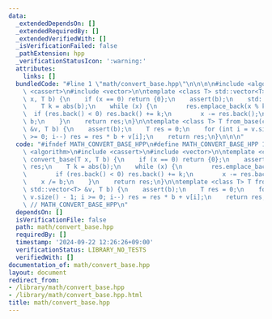 ```yaml
---
data:
  _extendedDependsOn: []
  _extendedRequiredBy: []
  _extendedVerifiedWith: []
  _isVerificationFailed: false
  _pathExtension: hpp
  _verificationStatusIcon: ':warning:'
  attributes:
    links: []
  bundledCode: "#line 1 \"math/convert_base.hpp\"\n\n\n\n#include <algorithm>\n#include\
    \ <cassert>\n#include <vector>\n\ntemplate <class T> std::vector<T> convert_base(T\
    \ x, T b) {\n    if (x == 0) return {0};\n    assert(b);\n    std::vector<T> res;\n\
    \    T k = abs(b);\n    while (x) {\n        res.emplace_back(x % k);\n      \
    \  if (res.back() < 0) res.back() += k;\n        x -= res.back();\n        x /=\
    \ b;\n    }\n    return res;\n}\n\ntemplate <class T> T from_base(const std::vector<T>\
    \ &v, T b) {\n    assert(b);\n    T res = 0;\n    for (int i = v.size() - 1; i\
    \ >= 0; i--) res = res * b + v[i];\n    return res;\n}\n\n\n"
  code: "#ifndef MATH_CONVERT_BASE_HPP\n#define MATH_CONVERT_BASE_HPP 1\n\n#include\
    \ <algorithm>\n#include <cassert>\n#include <vector>\n\ntemplate <class T> std::vector<T>\
    \ convert_base(T x, T b) {\n    if (x == 0) return {0};\n    assert(b);\n    std::vector<T>\
    \ res;\n    T k = abs(b);\n    while (x) {\n        res.emplace_back(x % k);\n\
    \        if (res.back() < 0) res.back() += k;\n        x -= res.back();\n    \
    \    x /= b;\n    }\n    return res;\n}\n\ntemplate <class T> T from_base(const\
    \ std::vector<T> &v, T b) {\n    assert(b);\n    T res = 0;\n    for (int i =\
    \ v.size() - 1; i >= 0; i--) res = res * b + v[i];\n    return res;\n}\n\n#endif\
    \ // MATH_CONVERT_BASE_HPP\n"
  dependsOn: []
  isVerificationFile: false
  path: math/convert_base.hpp
  requiredBy: []
  timestamp: '2024-09-22 12:26:26+09:00'
  verificationStatus: LIBRARY_NO_TESTS
  verifiedWith: []
documentation_of: math/convert_base.hpp
layout: document
redirect_from:
- /library/math/convert_base.hpp
- /library/math/convert_base.hpp.html
title: math/convert_base.hpp
---
```

